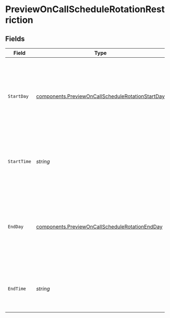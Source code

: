 # PreviewOnCallScheduleRotationRestriction


## Fields

| Field                                                                                                                | Type                                                                                                                 | Required                                                                                                             | Description                                                                                                          |
| -------------------------------------------------------------------------------------------------------------------- | -------------------------------------------------------------------------------------------------------------------- | -------------------------------------------------------------------------------------------------------------------- | -------------------------------------------------------------------------------------------------------------------- |
| `StartDay`                                                                                                           | [components.PreviewOnCallScheduleRotationStartDay](../../models/components/previewoncallschedulerotationstartday.md) | :heavy_check_mark:                                                                                                   | The day of the week on which the restriction should start, as its long-form name (e.g. "monday", "tuesday", etc).    |
| `StartTime`                                                                                                          | *string*                                                                                                             | :heavy_check_mark:                                                                                                   | An ISO8601 time string specifying when the restriction should start.                                                 |
| `EndDay`                                                                                                             | [components.PreviewOnCallScheduleRotationEndDay](../../models/components/previewoncallschedulerotationendday.md)     | :heavy_check_mark:                                                                                                   | The day of the week on which the restriction should end, as its long-form name (e.g. "monday", "tuesday", etc).      |
| `EndTime`                                                                                                            | *string*                                                                                                             | :heavy_check_mark:                                                                                                   | An ISO8601 time string specifying when the restriction should end.                                                   |